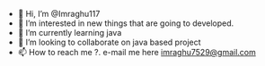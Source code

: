 - 👋 Hi, I’m @Imraghu117
- 👀 I’m interested in new things that are going to developed.
- 🌱 I’m currently learning java 
- 💞️ I’m looking to collaborate on java based project
- 📫 How to reach me ?.
      e-mail me here imraghu7529@gmail.com

<!---
Imraghu117/Imraghu117 is a ✨ special ✨ repository because its `README.md` (this file) appears on your GitHub profile.
You can click the Preview link to take a look at your changes.
--->
